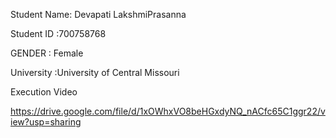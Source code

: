 Student Name: Devapati LakshmiPrasanna

Student ID :700758768

GENDER : Female

University :University of Central Missouri

Execution Video

https://drive.google.com/file/d/1xOWhxVO8beHGxdyNQ_nACfc65C1ggr22/view?usp=sharing


